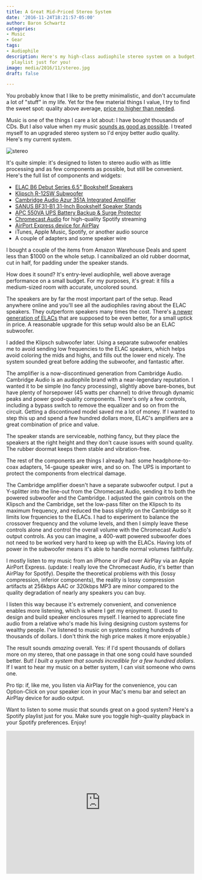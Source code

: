 ```yaml
---
title: A Great Mid-Priced Stereo System
date: '2016-11-24T18:21:57-05:00'
author: Baron Schwartz
categories:
- Music
- Gear
tags:
- Audiophile
description: Here's my high-class audiophile stereo system on a budget, plus a Spotify
  playlist just for you!
image: media/2016/11/stereo.jpg
draft: false

---
```

You probably know that I like to be pretty minimalistic, and don't accumulate a lot of "stuff" in my life. Yet for the few material things I value, I try to find the sweet spot: quality above average, [price no higher than needed](/blog/2014/01/16/bose-sennheiser-sony-noise-cancelling-headphones/).

Music is one of the things I care a lot about: I have bought thousands of CDs. But I also value when my music [sounds as good as possible](/blog/2016/02/21/best-itunes-mp3-format/). I treated myself to an upgraded stereo system so I'd enjoy better audio quality. Here's my current system.

![stereo](/media/2016/11/stereo.jpg)

<!--more-->

It's quite simple: it's designed to listen to stereo audio with as little processing and as few components as possible, but still be convenient. Here's the full list of components and widgets:

*   [ELAC B6 Debut Series 6.5" Bookshelf Speakers](https://www.amazon.com/gp/product/B014GSEQ06/?tag=xaprb-20)
*   [Klipsch R-12SW Subwoofer](https://www.amazon.com/Klipsch-R-12SW-Subwoofer/dp/B00MJ1YR8Y?tag=xaprb-20)
*   [Cambridge Audio Azur 351A Integrated Amplifier](https://www.amazon.com/gp/product/B00Q666G1E/?tag=xaprb-20)
*   [SANUS BF31-B1 31-Inch Bookshelf Speaker Stands](https://www.amazon.com/gp/product/B00006JQ5O/?tag=xaprb-20)
*   [APC 550VA UPS Battery Backup & Surge Protector](https://www.amazon.com/APC-Back-UPS-Battery-Protector-BE550G/dp/B0019804U8/?tag=xaprb-20)
*   [Chromecast Audio](https://store.google.com/product/chromecast_audio) for high-quality Spotify streaming
*   [AirPort Express device for AirPlay](http://www.apple.com/airport-express/)
*   iTunes, Apple Music, Spotify, or another audio source
*   A couple of adapters and some speaker wire

I bought a couple of the items from Amazon Warehouse Deals and spent less than $1000 on the whole setup. I cannibalized an old rubber doormat, cut in half, for padding under the speaker stands.

How does it sound? It's entry-level audiophile, well above average performance on a small budget. For my purposes, it's great: it fills a medium-sized room with accurate, uncolored sound.

The speakers are by far the most important part of the setup. Read anywhere online and you'll see all the audiophiles raving about the ELAC speakers. They outperform speakers many times the cost. There's [a newer generation of ELACs](https://www.amazon.com/ELAC-Uni-fi-Bookshelf-Speaker-Black/dp/B01CRYWVG2/?tag=xaprb-20) that are supposed to be even better, for a small uptick in price. A reasonable upgrade for this setup would also be an ELAC subwoofer.

I added the Klipsch subwoofer later. Using a separate subwoofer enables me to avoid sending low frequencies to the ELAC speakers, which helps avoid coloring the mids and highs, and fills out the lower end nicely. The system sounded great before adding the subwoofer, and fantastic after.

The amplifier is a now-discontinued generation from Cambridge Audio. Cambridge Audio is an audiophile brand with a near-legendary reputation. I wanted it to be simple (no fancy processing), slightly above bare-bones, but have plenty of horsepower (45 watts per channel) to drive through dynamic peaks and power good-quality components. There's only a few controls, including a bypass switch to remove the equalizer and so on from the circuit. Getting a discontinued model saved me a lot of money. If I wanted to step this up and spend a few hundred dollars more, ELAC's amplifiers are a great combination of price and value.

The speaker stands are serviceable, nothing fancy, but they place the speakers at the right height and they don't cause issues with sound quality. The rubber doormat keeps them stable and vibration-free.

The rest of the components are things I already had: some headphone-to-coax adapters, 14-gauge speaker wire, and so on. The UPS is important to protect the components from electrical damage.

The Cambridge amplifier doesn't have a separate subwoofer output. I put a Y-splitter into the line-out from the Chromecast Audio, sending it to both the powered subwoofer and the Cambridge. I adjusted the gain controls on the Klipsch and the Cambridge, set the low-pass filter on the Klipsch to its maximum frequency, and reduced the bass slightly on the Cambridge so it limits low frquencies to the ELACs. I had to experiment to balance the crossover frequency and the volume levels, and then I simply leave these controls alone and control the overall volume with the Chromecast Audio's output controls. As you can imagine, a 400-watt powered subwoofer does not need to be worked very hard to keep up with the ELACs. Having lots of power in the subwoofer means it's able to handle normal volumes faithfully.

I mostly listen to my music from an iPhone or iPad over AirPlay  via an Apple AirPort Express. (update: I really love the Chromecast Audio, it's better than AirPlay for Spotify). Despite the theoretical problems with this (lossy compression, inferior components), the reality is lossy compression artifacts at 256kbps AAC or 320kbps MP3 are minor compared to the quality degradation of nearly any speakers you can buy.

I listen this way because it's extremely convenient, and convenience enables more listening, which is where I get my enjoyment. (I used to design and build speaker enclosures myself. I learned to appreciate fine audio from a relative who's made his living designing custom systems for wealthy people. I've listened to music on systems costing hundreds of thousands of dollars. I don't think the high price makes it more enjoyable.)

The result sounds _amazing_ overall. Yes: if I'd spent thousands of dollars more on my stereo, that one passage in that one song could have sounded better. But! _I built a system that sounds incredible for a few hundred dollars._ If I want to hear my music on a better system, I can visit someone who owns one.

Pro tip: if, like me, you listen via AirPlay for the convenience, you can Option-Click on your speaker icon in your Mac's menu bar and select an AirPlay device for audio output.

Want to listen to some music that sounds great on a good system? Here's a Spotify playlist just for you. Make sure you toggle high-quality playback in your Spotify preferences. Enjoy!

<iframe src="https://embed.spotify.com/?uri=spotify%3Auser%3Axaprb%3Aplaylist%3A3io4tqaBJondZCeMa8JCNu" width="500" height="380" frameborder="0" allowtransparency="true"></iframe>
